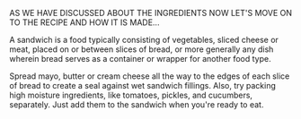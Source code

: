AS WE HAVE DISCUSSED ABOUT THE INGREDIENTS NOW LET'S MOVE ON TO THE RECIPE AND HOW IT IS MADE...

A sandwich is a food typically consisting of vegetables, sliced cheese or meat, placed on or between slices of bread, or more generally any dish wherein bread serves as a container or wrapper for another food type.

Spread mayo, butter or cream cheese all the way to the edges of each slice of bread to create a seal against wet sandwich fillings. Also, try packing high moisture ingredients, like tomatoes, pickles, and cucumbers, separately. Just add them to the sandwich when you're ready to eat.